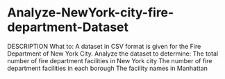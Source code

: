 # Analyze-NewYork-city-fire-department-Dataset
DESCRIPTION  What to:  A dataset in CSV format is given for the Fire Department of New York City. Analyze the dataset to determine:  The total number of fire department facilities in New York city The number of fire department facilities in each borough The facility names in Manhattan
